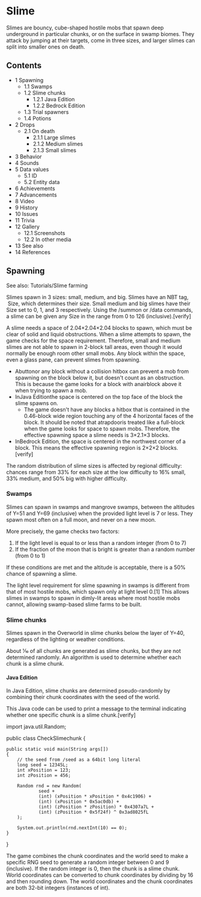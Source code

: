 # Slime
Slimes are bouncy, cube-shaped hostile mobs that spawn deep underground in particular chunks, or on the surface in swamp biomes. They attack by jumping at their targets, come in three sizes, and larger slimes can split into smaller ones on death.

## Contents
- 1 Spawning
	- 1.1 Swamps
	- 1.2 Slime chunks
		- 1.2.1 Java Edition
		- 1.2.2 Bedrock Edition
	- 1.3 Trial spawners
	- 1.4 Potions
- 2 Drops
	- 2.1 On death
		- 2.1.1 Large slimes
		- 2.1.2 Medium slimes
		- 2.1.3 Small slimes
- 3 Behavior
- 4 Sounds
- 5 Data values
	- 5.1 ID
	- 5.2 Entity data
- 6 Achievements
- 7 Advancements
- 8 Video
- 9 History
- 10 Issues
- 11 Trivia
- 12 Gallery
	- 12.1 Screenshots
	- 12.2 In other media
- 13 See also
- 14 References

## Spawning
See also: Tutorials/Slime farming

Slimes spawn in 3 sizes: small, medium, and big. Slimes have an NBT tag,  Size, which determines their size. Small medium and big slimes have their Size set to 0, 1, and 3 respectively. Using the /summon or /data commands, a slime can be given any Size in the range from 0 to 126 (inclusive).[verify]

A slime needs a space of 2.04×2.04×2.04 blocks to spawn, which must be clear of solid and liquid obstructions. When a slime attempts to spawn, the game checks for the space requirement. Therefore, small and medium slimes are not able to spawn in 2-block tall areas, even though it would normally be enough room other small mobs. Any block within the space, even a glass pane, can prevent slimes from spawning.

- Abuttonor any block without a collision hitbox can prevent a mob from spawning on the block below it, but doesn't count as an obstruction. This is because the game looks for a block with anairblock above it when trying to spawn a mob.
- InJava Editionthe space is centered on the top face of the block the slime spawns on.
	- The game doesn't have any blocks a hitbox that is contained in the 0.46-block wide region touching any of the 4 horizontal faces of the block. It should be noted that atrapdooris treated like a full-block when the game looks for space to spawn mobs. Therefore, the effective spawning space a slime needs is 3×2.1×3 blocks.
- InBedrock Edition, the space is centered in the northwest corner of a block. This means the effective spawning region is 2×2×2 blocks.[verify]

The random distribution of slime sizes is affected by regional difficulty: chances range from 33% for each size at the low difficulty to 16% small, 33% medium, and 50% big with higher difficulty.

### Swamps
Slimes can spawn in swamps and mangrove swamps, between the altitudes of Y=51 and Y=69 (inclusive) when the provided light level is 7 or less. They spawn most often on a full moon, and never on a new moon.

More precisely, the game checks two factors:

1. If the light level is equal to or less than a random integer (from 0 to 7)
2. If the fraction of the moon that is bright is greater than a random number (from 0 to 1)

If these conditions are met and the altitude is acceptable, there is a 50% chance of spawning a slime.

The light level requirement for slime spawning in swamps is different from that of most hostile mobs, which spawn only at light level 0.[1] This allows slimes in swamps to spawn in dimly-lit areas where most hostile mobs cannot, allowing swamp-based slime farms to be built.

### Slime chunks


Slimes spawn in the Overworld in slime chunks below the layer of Y=40, regardless of the lighting or weather conditions.

About 1⁄10 of all chunks are generated as slime chunks, but they are not determined randomly. An algorithm is used to determine whether each chunk is a slime chunk.

#### Java Edition
In Java Edition, slime chunks are determined pseudo-randomly by combining their chunk coordinates with the seed of the world.

This Java code can be used to print a message to the terminal indicating whether one specific chunk is a slime chunk.[verify]

import java.util.Random; 

public class CheckSlimechunk {
    
    public static void main(String args[])
    {
        // the seed from /seed as a 64bit long literal
        long seed = 12345L;
        int xPosition = 123;
        int zPosition = 456;
        
        Random rnd = new Random(
                seed +
                (int) (xPosition * xPosition * 0x4c1906) +
                (int) (xPosition * 0x5ac0db) +
                (int) (zPosition * zPosition) * 0x4307a7L +
                (int) (zPosition * 0x5f24f) ^ 0x3ad8025fL
        );
        
        System.out.println(rnd.nextInt(10) == 0);
    } 
}

The game combines the chunk coordinates and the world seed to make a specific RNG seed to generate a random integer between 0 and 9 (inclusive). If the random integer is 0, then the chunk is a slime chunk. World coordinates can be converted to chunk coordinates by dividing by 16 and then rounding down. The world coordinates and the chunk coordinates are both 32-bit integers (instances of int).

